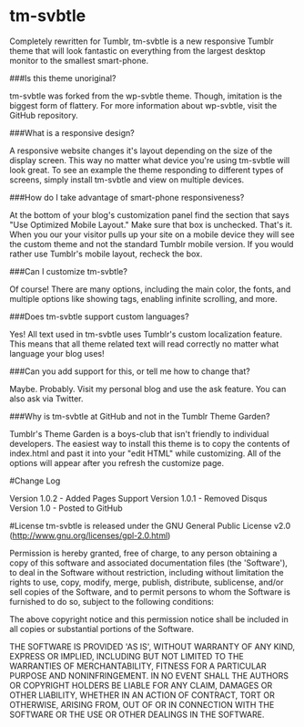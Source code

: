 tm-svbtle
=========

Completely rewritten for Tumblr, tm-svbtle is a new responsive Tumblr theme that will look fantastic on everything from the largest desktop monitor to the smallest smart-phone.

###Is this theme unoriginal?

tm-svbtle was forked from the wp-svbtle theme. Though, imitation is the biggest form of flattery. For more information about wp-svbtle, visit the GitHub repository.

###What is a responsive design?

A responsive website changes it's layout depending on the size of the display screen. This way no matter what device you're using tm-svbtle will look great. To see an example the theme responding to different types of screens, simply install tm-svbtle and view on multiple devices.

###How do I take advantage of smart-phone responsiveness?

At the bottom of your blog's customization panel find the section that says "Use Optimized Mobile Layout." Make sure that box is unchecked. That's it. When you our your visitor pulls up your site on a mobile device they will see the custom theme and not the standard Tumblr mobile version. If you would rather use Tumblr's mobile layout, recheck the box.

###Can I customize tm-svbtle?

Of course! There are many options, including the main color, the fonts, and multiple options like showing tags, enabling infinite scrolling, and more.

###Does tm-svbtle support custom languages?

Yes! All text used in tm-svbtle uses Tumblr's custom localization feature. This means that all theme related text will read correctly no matter what language your blog uses!

###Can you add support for this, or tell me how to change that?

Maybe. Probably. Visit my personal blog and use the ask feature. You can also ask via Twitter.

###Why is tm-svbtle at GitHub and not in the Tumblr Theme Garden?

Tumblr's Theme Garden is a boys-club that isn't friendly to individual developers. The easiest way to install this theme is to copy the contents of index.html and past it into your "edit HTML" while customizing. All of the options will appear after you refresh the customize page.


#Change Log

Version 1.0.2 - Added Pages Support
Version 1.0.1 - Removed Disqus
Version 1.0 - Posted to GitHub

#License
tm-svbtle is released under the GNU General Public License v2.0 (http://www.gnu.org/licenses/gpl-2.0.html)

Permission is hereby granted, free of charge, to any person obtaining a copy of this software and associated documentation files (the 'Software'), to deal in the Software without restriction, including without limitation the rights to use, copy, modify, merge, publish, distribute, sublicense, and/or sell copies of the Software, and to permit persons to whom the Software is furnished to do so, subject to the following conditions:

The above copyright notice and this permission notice shall be included in all copies or substantial portions of the Software.

THE SOFTWARE IS PROVIDED 'AS IS', WITHOUT WARRANTY OF ANY KIND, EXPRESS OR IMPLIED, INCLUDING BUT NOT LIMITED TO THE WARRANTIES OF MERCHANTABILITY, FITNESS FOR A PARTICULAR PURPOSE AND NONINFRINGEMENT. IN NO EVENT SHALL THE AUTHORS OR COPYRIGHT HOLDERS BE LIABLE FOR ANY CLAIM, DAMAGES OR OTHER LIABILITY, WHETHER IN AN ACTION OF CONTRACT, TORT OR OTHERWISE, ARISING FROM, OUT OF OR IN CONNECTION WITH THE SOFTWARE OR THE USE OR OTHER DEALINGS IN THE SOFTWARE.

